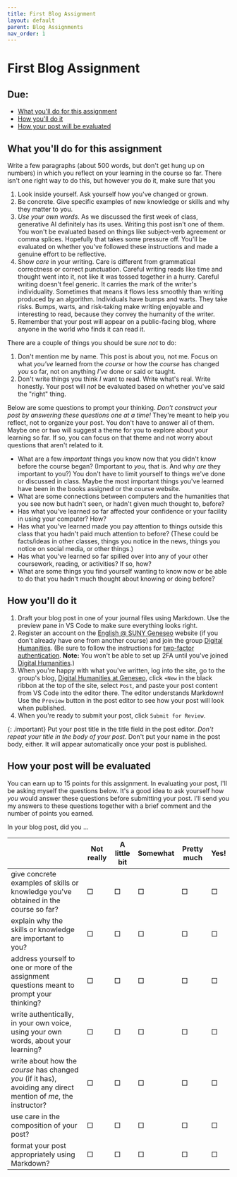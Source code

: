 ```yaml
---
title: First Blog Assignment
layout: default
parent: Blog Assignments
nav_order: 1
---
```


# First Blog Assignment

## Due: 

- [What you'll do for this assignment](#what-youll-do-for-this-assignment)
- [How you'll do it](#how-youll-do-it)
- [How your post will be evaluated](#how-your-post-will-be-evaluated)

## What you'll do for this assignment

Write a few paragraphs (about 500 words, but don't get hung up on numbers) in which you reflect on your learning in the course so far. There isn't one right way to do this, but however you do it, make sure that you

1. Look inside yourself. Ask yourself how you've changed or grown.
2. Be concrete. Give specific examples of new knowledge or skills and why they matter to you.
3. *Use your own words*. As we discussed the first week of class, generative AI definitely has its uses. Writing this post isn't one of them. You won't be evaluated based on things like subject-verb agreement or comma splices. Hopefully that takes some pressure off. You'll be evaluated on whether you've followed these instructions and made a genuine effort to be reflective.
4. Show *care* in your writing. Care is different from grammatical correctness or correct punctuation. Careful writing reads like time and thought went into it, not like it was tossed together in a hurry. Careful writing doesn't feel generic. It carries the mark of the writer's individuality. Sometimes that means it flows less smoothly than writing produced by an algorithm. Individuals have bumps and warts. They take risks. Bumps, warts, and risk-taking make writing enjoyable and interesting to read, because they convey the humanity of the writer.
5. Remember that your post will appear on a public-facing blog, where anyone in the world who finds it can read it.

There are a couple of things you should be sure *not* to do:

1. Don't mention me by name. This post is about you, not me. Focus on what *you've* learned from the *course* or how the *course* has changed *you* so far, not on anything *I've* done or said or taught. 
2. Don't write things you think *I* want to read. Write what's real. Write honestly. Your post will *not* be evaluated based on whether you've said the "right" thing.

Below are some questions to prompt your thinking. *Don't construct your post by answering these questions one at a time!* They're meant to help you reflect, not to organize your post. You don't have to answer all of them. Maybe one or two will suggest a theme for you to explore about your learning so far. If so, you can focus on that theme and not worry about questions that aren't related to it.

- What are a few *important* things you know now that you didn't know before the course began? (Important to *you*, that is. And why *are* they important to you?) You don't have to limit yourself to things we've done or discussed in class. Maybe the most important things you've learned have been in the books assigned or the course website.
- What are some connections between computers and the humanities that you see now but hadn't seen, or hadn't given much thought to, before?
- Has what you've learned so far affected your confidence or your facility in using your computer? How?
- Has what you've learned made you pay attention to things outside this class that you hadn't paid much attention to before? (These could be facts/ideas in other classes, things you notice in the news, things you notice on social media, or other things.)
- Has what you've learned so far spilled over into any of your other coursework, reading, or activities? If so, how?
- What are some things you find yourself wanting to know now or be able to do that you hadn't much thought about knowing or doing before?

## How you'll do it

1. Draft your blog post in one of your journal files using Markdown. Use the preview pane in VS Code to make sure everything looks right.
2. Register an account on the [English @ SUNY Geneseo](https://sunygeneseoenglish.org) website (if you don't already have one from another course) and join the group [Digital Humanities](https://sunygeneseoenglish.org/groups/digital-humanities/). (Be sure to follow the instructions for [two-factor authentication](https://sunygeneseoenglish.org/two-factor-authentication/).  **Note:** You won't be able to set up 2FA until you've joined [Digital Humanities](https://sunygeneseoenglish.org/groups/digital-humanities/).)
3. When you're happy with what you've written, log into the site, go to the group's blog, [Digital Humanities at Geneseo](https://dh.sunygeneseoenglish.org/), click `+New` in the black ribbon at the top of the site, select `Post`, and paste your post content from VS Code into the editor there. The editor understands Markdown! Use the `Preview` button in the post editor to see how your post will look when published.
4. When you're ready to submit your post, click `Submit for Review`.

{: .important}
Put your post title in the title field in the post editor. *Don't repeat your title in the body of your post*. Don't put your name in the post body, either. It will appear automatically once your post is published. 

## How your post will be evaluated

You can earn up to 15 points for this assignment. In evaluating your post, I'll be asking myself the questions below. It's a good idea to ask yourself how *you* would answer these questions before submitting your post. I'll send you my answers to these questions together with a brief comment and the number of points you earned.

In your blog post, did you &hellip;

|   | Not really | A little bit | Somewhat | Pretty much | Yes! |
| - | ---------- | ------------ | -------- | ----------- | ---- |
| give concrete examples of skills or knowledge you've obtained in the course so far? | &#x25A1; | &#x25A1; | &#x25A1; | &#x25A1; | &#x25A1; |
| explain why the skills or knowledge are important to you? | &#x25A1; | &#x25A1; | &#x25A1; | &#x25A1; | &#x25A1; |
| address yourself to one or more of the assignment questions meant to prompt your thinking? | &#x25A1; | &#x25A1; | &#x25A1; | &#x25A1; | &#x25A1; |
| write authentically, in your own voice, using your own words, about your learning? | &#x25A1; | &#x25A1; | &#x25A1; | &#x25A1; | &#x25A1; |
| write about how the *course* has changed *you* (if it has), avoiding any direct mention of *me*, the instructor? | &#x25A1; | &#x25A1; | &#x25A1; | &#x25A1; | &#x25A1; |
| use care in the composition of your post? | &#x25A1; | &#x25A1; | &#x25A1; | &#x25A1; | &#x25A1; |
| format your post appropriately using Markdown? | &#x25A1; | &#x25A1; | &#x25A1; | &#x25A1; | &#x25A1; |